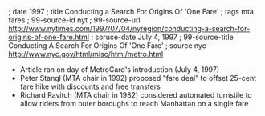 ; date 1997
; title Conducting a Search For Origins Of 'One Fare'
; tags mta fares
; 99-source-id nyt
; 99-source-url http://www.nytimes.com/1997/07/04/nyregion/conducting-a-search-for-origins-of-one-fare.html
; soruce-date July 4, 1997
; 99-source-title Conducting A Search For Origins Of 'One Fare'
; source nyc http://www.nyc.gov/html/misc/html/metro.html

- Article ran on day of MetroCard's introduction (July 4, 1997)
- Peter Stangl (MTA chair in 1992) proposed "fare deal" to offset 25-cent fare hike with discounts and free transfers
- Richard Ravitch (MTA chair in 1982) considered automated turnstile to allow riders from outer boroughs to reach Manhattan on a single fare
